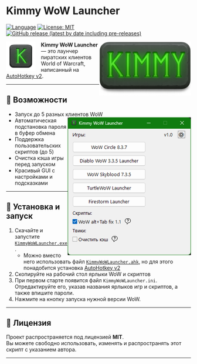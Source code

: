 # Kimmy WoW Launcher
[![Language](https://img.shields.io/badge/language-AutoHotkey-green)](https://www.autohotkey.com/)  [![License: MIT](https://img.shields.io/badge/License-MIT-blue.svg)](https://opensource.org/licenses/MIT)  [![GitHub release (latest by date including pre-releases)](https://img.shields.io/github/v/release/KiM38RuS/Kimmy-WoW-Launcher?include_prereleases)](https://github.com/KiM38RuS/Kimmy-WoW-Launcher/releases)

<img src="assets/Kimmy_WL_banner.png" alt="Kimmy WoW Launcher Banner" width="250" align="right">

<img src="assets/Kimmy_WoW_Launcher_Logo.png" alt="Kimmy WoW Launcher Logo" height="80" align="left" style="margin-right:15px;">

**Kimmy WoW Launcher** — это лаунчер пиратских клиентов World of Warcraft, написанный на [AutoHotkey v2](https://www.autohotkey.com/).

---

## 🚀 Возможности
- Запуск до 5 разных клиентов WoW <img src="assets/Screenshot-v1.0.png" alt="GUI screenshot" align="right">
- Автоматическая подстановка пароля в буфер обмена
- Поддержка пользовательских скриптов (до 5)
- Очистка кэша игры перед запуском
- Красивый GUI с настройками и подсказками

---

## 🚀 Установка и запуск
1. Скачайте и запустите [`KimmyWoWLauncher.exe`](KimmyWoWLauncher.exe).
	- Можно вместо него использовать файл [`KimmyWoWLauncher.ahk`](KimmyWoWLauncher.ahk), но для этого понадобится установка [AutoHotkey v2](https://www.autohotkey.com/)
2. Скопируйте на рабочий стол ярлыки WoW и скриптов
3. При первом старте появится файл `KimmyWoWLauncher.ini`. Отредактируйте его, указав названия ярлыков игр и скриптов, а также впишите пароли.
4. Нажмите на кнопку запуска нужной версии WoW.  

---

## 📖 Лицензия
Проект распространяется под лицензией **MIT**.  
Вы можете свободно использовать, изменять и распространять этот скрипт с указанием автора.

---